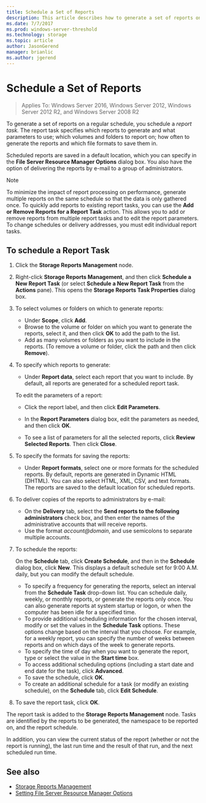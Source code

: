 ```yaml
---
title: Schedule a Set of Reports
description: This article describes how to generate a set of reports on a regular schedule
ms.date: 7/7/2017
ms.prod: windows-server-threshold
ms.technology: storage
ms.topic: article
author: JasonGerend
manager: brianlic
ms.author: jgerend
---
```


# Schedule a Set of Reports

> Applies To: Windows Server 2016, Windows Server 2012, Windows Server 2012 R2, and Windows Server 2008 R2

To generate a set of reports on a regular schedule, you schedule a *report task.* The report task specifies which reports to generate and what parameters to use; which volumes and folders to report on; how often to generate the reports and which file formats to save them in.

Scheduled reports are saved in a default location, which you can specify in the **File Server Resource Manager Options** dialog box. You also have the option of delivering the reports by e-mail to a group of administrators.

> [!Note]
> To minimize the impact of report processing on performance, generate multiple reports on the same schedule so that the data is only gathered once. To quickly add reports to existing report tasks, you can use the **Add or Remove Reports for a Report Task** action. This allows you to add or remove reports from multiple report tasks and to edit the report parameters. To change schedules or delivery addresses, you must edit individual report tasks.

## To schedule a Report Task

1.  Click the **Storage Reports Management** node.

2.  Right-click **Storage Reports Management**, and then click **Schedule a New Report Task** (or select **Schedule a New Report Task** from the **Actions** pane). This opens the **Storage Reports Task Properties** dialog box.

3.  To select volumes or folders on which to generate reports:

    -   Under **Scope**, click **Add**.
    -   Browse to the volume or folder on which you want to generate the reports, select it, and then click **OK** to add the path to the list.
    -   Add as many volumes or folders as you want to include in the reports. (To remove a volume or folder, click the path and then click **Remove**).

4.  To specify which reports to generate:

    -  Under **Report data**, select each report that you want to include. By default, all reports are generated for a scheduled report task.

    To edit the parameters of a report:

    -   Click the report label, and then click **Edit Parameters**.
    -   In the **Report Parameters** dialog box, edit the parameters as needed, and then click **OK**.

    -   To see a list of parameters for all the selected reports, click **Review Selected Reports**. Then click **Close**.

5.  To specify the formats for saving the reports:

    -  Under **Report formats**, select one or more formats for the scheduled reports. By default, reports are generated in Dynamic HTML (DHTML). You can also select HTML, XML, CSV, and text formats. The reports are saved to the default location for scheduled reports.

6.  To deliver copies of the reports to administrators by e-mail:

    - On the **Delivery** tab, select the **Send reports to the following administrators** check box, and then enter the names of the administrative accounts that will receive reports. 
    - Use the format *account@domain*, and use semicolons to separate multiple accounts.

7.  To schedule the reports:

    On the **Schedule** tab, click **Create Schedule**, and then in the **Schedule** dialog box, click **New**. This displays a default schedule set for 9:00 A.M. daily, but you can modify the default schedule.

    -   To specify a frequency for generating the reports, select an interval from the **Schedule Task** drop-down list.
        You can schedule daily, weekly, or monthly reports, or generate the reports only once. You can also generate reports at system startup or logon, or when the computer has been idle for a specified time.
    -   To provide additional scheduling information for the chosen interval, modify or set the values in the **Schedule Task** options.
        These options change based on the interval that you choose. For example, for a weekly report, you can specify the number of weeks between reports and on which days of the week to generate reports.
    -   To specify the time of day when you want to generate the report, type or select the value in the **Start time** box.
    -   To access additional scheduling options (including a start date and end date for the task), click **Advanced**.
    -   To save the schedule, click **OK**.
    -  To create an additional schedule for a task (or modify an existing schedule), on the **Schedule** tab, click **Edit Schedule**.

8.  To save the report task, click **OK**.

The report task is added to the **Storage Reports Management** node. Tasks are identified by the reports to be generated, the namespace to be reported on, and the report schedule.

In addition, you can view the current status of the report (whether or not the report is running), the last run time and the result of that run, and the next scheduled run time.

## See also

-   [Storage Reports Management](storage-reports-management.md)
-   [Setting File Server Resource Manager Options](setting-file-server-resource-manager-options.md)



